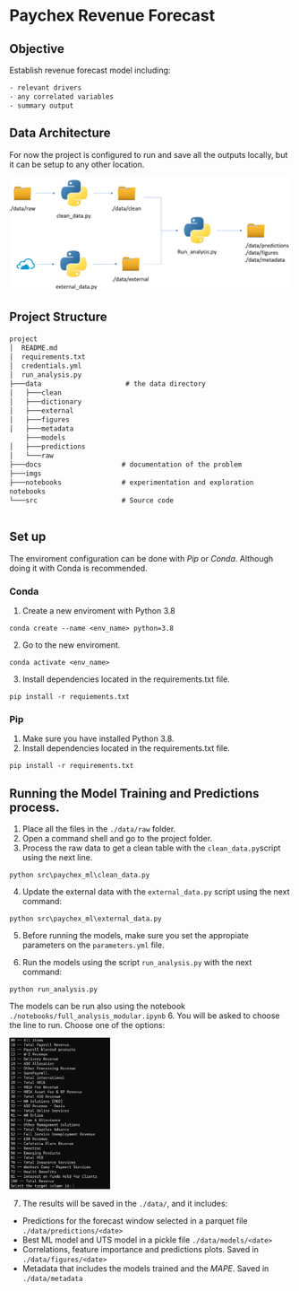 # Paychex Revenue Forecast

## Objective

Establish revenue forecast model including:

    - relevant drivers
    - any correlated variables
    - summary output

## Data Architecture

For now the project is configured to run and save all the outputs locally, but it can be setup to any other location.

![Architecture](./imgs/architecture.PNG)

## Project Structure

```text
project
│  README.md
│  requirements.txt
│  credentials.yml
│  run_analysis.py
├───data                     # the data directory
│   ├───clean
│   ├───dictionary
│   ├───external
│   ├───figures
│   ├───metadata
    ├───models
│   ├───predictions
│   └───raw
├───docs                    # documentation of the problem
├───imgs
├───notebooks               # experimentation and exploration notebooks
└───src                     # Source code


```

## Set up

The enviroment configuration can be done with *Pip* or *Conda*. Although doing it with Conda is recommended.

### Conda

1. Create a new enviroment with Python 3.8
```commandline
conda create --name <env_name> python=3.8
```

2. Go to the new enviroment.
```commandline
conda activate <env_name>
```
3. Install dependencies located in the requirements.txt file.
```commandline
pip install -r requiements.txt
```

### Pip

1. Make sure you have installed Python 3.8.
2. Install dependencies located in the requirements.txt file.
```commandline
pip install -r requirements.txt
```

## Running the Model Training and Predictions process.

1. Place all the files in the `./data/raw` folder.
2. Open a command shell and go to the project folder.
3. Process the raw data to get a clean table with the `clean_data.py`script using the next line.
```commandline
python src\paychex_ml\clean_data.py
```
4. Update the external data with the `external_data.py` script using the next command:
```commandline
python src\paychex_ml\external_data.py
```
5. Before running the models, make sure you set the appropiate parameters on the `parameters.yml` file.

6. Run the models using the script `run_analysis.py` with the next command:
```commandline
python run_analysis.py
```
The models can be run also using the notebook `./notebooks/full_analysis_modular.ipynb`
6. You will be asked to choose the line to run. Choose one of the options:

<img height="270" src="./imgs/menu.PNG" title="Menu" width="180"/>


7. The results will be saved in the `./data/`, and it includes:
- Predictions for the forecast window selected in a parquet file `./data/predictions/<date>`
- Best ML model and UTS model in a pickle file `./data/models/<date>`
- Correlations, feature importance and predictions plots. Saved in `./data/figures/<date>`
- Metadata that includes the models trained and the *MAPE*. Saved in `./data/metadata`